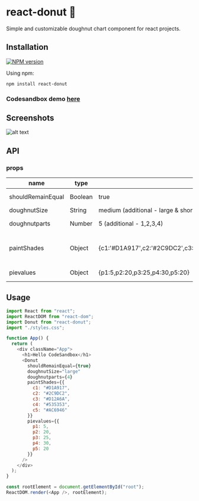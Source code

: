 # react-donut 🍩

Simple and customizable doughnut chart component for react projects.

## Installation

[![NPM version](https://img.shields.io/badge/npm-0.2.0-brightgreen.svg)](https://www.npmjs.com/package/react-donut)

Using npm:

```
npm install react-donut
```

### Codesandbox demo [here](https://codesandbox.io/embed/10p5rkyooj)

## Screenshots

![alt text](https://i.imgur.com/KwOHGc9.png)

## API

### props

<table class="table table-bordered table-striped">
  <thead>
  <tr>
    <th style="width: 60px;">name</th>
    <th style="width: 50px;">type</th>
    <th style="width: 10px;">default</th>
    <th>description</th>
  </tr>
  </thead>
  <tbody>
    <tr>
      <td>shouldRemainEqual</td>
      <td>Boolean</td>
      <td>true</td>
      <td>Divides Donut in equal parts if value is "true". If "false" divided acc. to applied values</td>
    </tr>
    <tr>
      <td>doughnutSize</td>
      <td>String</td>
      <td>medium (additional - large & short)</td>
      <td>Specifies Size of Doughnut Chart</td>
    </tr>
    <tr>
      <td>doughnutparts</td>
      <td>Number</td>
      <td>5 (additional - 1,2,3,4)</td>
      <td>Parts as of Layer - specifies how many parts it will contain</td>
    </tr>
    <tr>
      <td>paintShades</td>
      <td>Object</td>
      <td>{c1:'#D1A917',c2:'#2C9DC2',c3:'#D12A6A',c4:'#535353',c5:'#AC6946'}</td>
      <td>Pass Color Object in respect to parts you specified.for eg. 3 values({c1:'#D1A917',c2:'#2C9DC2',c3:'#D12A6A'}) if you applied for 3 parts()</td>
    </tr>
    <tr>
		  <td>pievalues</td>
		  <td>Object</td>
		  <td>{p1:5,p2:20,p3:25,p4:30,p5:20}</td>
		  <td>Pass values if you passed "false" to `hasEqualParts` props. This will randomize values of specific parts. </td>
		</tr>
  </tbody>
</table>

## Usage

```js
import React from "react";
import ReactDOM from "react-dom";
import Donut from "react-donut";
import "./styles.css";

function App() {
  return (
    <div className="App">
      <h1>Hello CodeSandbox</h1>
      <Donut
        shouldRemainEqual={true}
        doughnutSize="large"
        doughnutparts={4}
        paintShades={{
          c1: "#D1A917",
          c2: "#2C9DC2",
          c3: "#D12A6A",
          c4: "#535353",
          c5: "#AC6946"
        }}
        pievalues={{
          p1: 5,
          p2: 20,
          p3: 25,
          p4: 30,
          p5: 20
        }}
      />
    </div>
  );
}

const rootElement = document.getElementById("root");
ReactDOM.render(<App />, rootElement);

```
